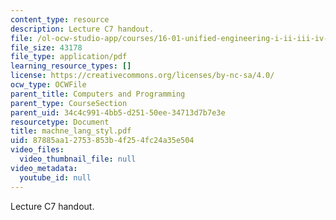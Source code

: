 ```yaml
---
content_type: resource
description: Lecture C7 handout.
file: /ol-ocw-studio-app/courses/16-01-unified-engineering-i-ii-iii-iv-fall-2005-spring-2006/87885aa12753853b4f254fc24a35e504_machne_lang_styl.pdf
file_size: 43178
file_type: application/pdf
learning_resource_types: []
license: https://creativecommons.org/licenses/by-nc-sa/4.0/
ocw_type: OCWFile
parent_title: Computers and Programming
parent_type: CourseSection
parent_uid: 34c4c991-4bb5-d251-50ee-34713d7b7e3e
resourcetype: Document
title: machne_lang_styl.pdf
uid: 87885aa1-2753-853b-4f25-4fc24a35e504
video_files:
  video_thumbnail_file: null
video_metadata:
  youtube_id: null
---
```

Lecture C7 handout.